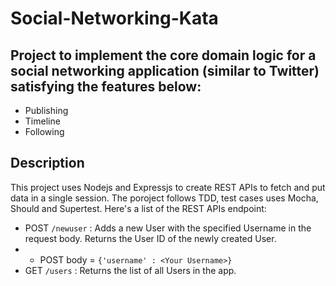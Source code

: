 # Social-Networking-Kata

## Project to implement the core domain logic for a social networking application (similar to Twitter) satisfying the features below:
- Publishing
- Timeline
- Following

## Description
This project uses Nodejs and Expressjs to create REST APIs to fetch and put data in a single session. The poroject follows TDD, test cases uses Mocha, Should and Supertest. Here's a list of the REST APIs endpoint:

- POST `/newuser` : Adds a new User with the specified Username in the request body. Returns the User ID of the newly created User.
- - POST body = `{'username' : <Your Username>}`
- GET `/users` : Returns the list of all Users in the app.
